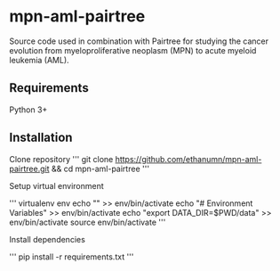 # mpn-aml-pairtree

Source code used in combination with Pairtree for studying the cancer evolution from myeloproliferative neoplasm (MPN) to acute myeloid leukemia (AML).


## Requirements
Python 3+


## Installation

Clone repository
'''
git clone https://github.com/ethanumn/mpn-aml-pairtree.git && cd mpn-aml-pairtree
'''

Setup virtual environment

'''
virtualenv env
echo "" >> env/bin/activate
echo "# Environment Variables" >> env/bin/activate
echo "export DATA_DIR=$PWD/data" >> env/bin/activate
source env/bin/activate
'''

Install dependencies

'''
pip install -r requirements.txt
'''
